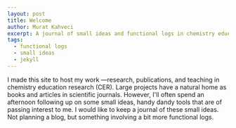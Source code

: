 ```yaml
---
layout: post
title: Welcome
author: Murat Kahveci
excerpt: A journal of small ideas and functional logs in chemistry education research.
tags:
  - functional logs
  - small ideas
  - jekyll
---
```


I made this site to host my work —research, publications, and teaching in chemistry education research (CER).  Large projects have a natural home as books and articles  in scientific journals.  However, I'll often spend an afternoon following up on some small ideas, handy dandy tools that are of passing interest to me. I would like to keep a journal of these small ideas. Not planning a blog, but something involving a bit more functional logs.

